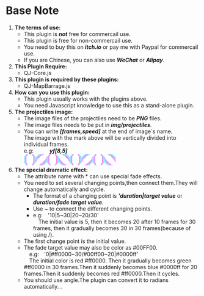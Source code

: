 # Base Note
1. **The terms of use:**   
    - This plugin is ***not*** free for commercail use.
    - This plugin is free for non-commercail use.
    - You need to buy this on ***itch.io*** or pay me with Paypal for commercail use.
    - If you are Chinese, you can also use ***WeChat*** or ***Alipay***.
2. **This Plugin Require:**
    - QJ-Core.js
3. **This plugin is required by these plugins:**   
    - QJ-MapBarrage.js
4. **How can you use this plugin:**
    - This plugin usually works with the plugins above.
    - You need Javascript knowledge to use this as a stand-alone plugin.
5. **The projectiles image:**   
    - The image files of the projectiles need to be ***PNG*** files.
    - The image files needs to be put in ***img/projectiles***.
    - You can write ***[frames,speed]*** at the end of image\`s name.   
    The image with the mark above will be vertically divided into individual frames.   
    e.g:&emsp;&emsp;&emsp;***yf[8,5]***   
    ![](img/1/yf[8,5].png)
6. **The special dramatic effect:**   
    - The attribute name with * can use special fade effects.
    - You need to set several changing points,then connect them.They will change automatically and cycle.
        - The format of a changing point is ***'duration|target value*** or ***duration/fade target value***.
        - Use ~ to connect the different changing points.   
        - e.g:&emsp;'10|5\~30|20\~20/30'   
        &emsp;The initial value is 5, then it becomes 20 after 10 frames for 30 frames, then it gradually becomes 30 in 30 frames(because of using /).
    - The first change point is the initial value.   
    - The fade target value may also be color as #00FF00.   
    &emsp;e.g:&emsp;'0|#ff0000\~30/#00ff00\~20|#0000ff'   
    &emsp;The initial color is red #ff0000. Then it gradually becomes green #ff0000 in 30 frames.Then it suddenly becomes blue #0000ff for 20 frames.Then it suddenly becomes red #ff0000.Then it cycles.
    - You should use angle.The plugin can convert it to radians automatically.
    .
